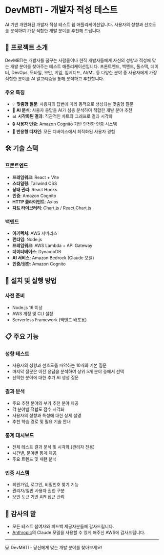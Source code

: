 # DevMBTI - 개발자 적성 테스트

AI 기반 개인화된 개발자 적성 테스트 웹 애플리케이션입니다. 사용자의 성향과 선호도를 분석하여 가장 적합한 개발 분야를 추천해 드립니다.

## 📝 프로젝트 소개

DevMBTI는 개발자를 꿈꾸는 사람들이나 현직 개발자들에게 자신의 성향과 적성에 맞는 개발 분야를 찾아주는 테스트 애플리케이션입니다. 프론트엔드, 백엔드, 풀스택, 데이터, DevOps, 모바일, 보안, 게임, 임베디드, AI/ML 등 다양한 분야 중 사용자에게 가장 적합한 분야를 AI 알고리즘을 통해 분석하고 추천합니다.

### 주요 특징

- 💡 **맞춤형 질문**: 사용자의 답변에 따라 동적으로 생성되는 맞춤형 질문
- 🧠 **AI 분석**: 사용자 응답을 AI가 심층 분석하여 적합한 개발 분야 추천
- 📊 **시각화된 결과**: 직관적인 차트와 그래프로 결과 시각화
- 🔒 **사용자 인증**: Amazon Cognito 기반 안전한 인증 시스템
- 📱 **반응형 디자인**: 모든 디바이스에서 최적화된 사용자 경험

## 🛠️ 기술 스택

### 프론트엔드
- **프레임워크**: React + Vite
- **스타일링**: Tailwind CSS
- **상태 관리**: React Hooks
- **인증**: Amazon Cognito
- **HTTP 클라이언트**: Axios
- **차트 라이브러리**: Chart.js / React Chart.js

### 백엔드
- **아키텍처**: AWS 서버리스
- **런타임**: Node.js
- **프레임워크**: AWS Lambda + API Gateway
- **데이터베이스**: DynamoDB
- **AI 서비스**: Amazon Bedrock (Claude 모델)
- **인증/권한**: Amazon Cognito

## 🔧 설치 및 실행 방법

### 사전 준비

- Node.js 16 이상
- AWS 계정 및 CLI 설정
- Serverless Framework (백엔드 배포용)

## 📋 주요 기능

### 성향 테스트
- 사용자의 성향과 선호도를 파악하는 10개의 기본 질문
- 마지막 질문은 이전 응답을 분석하여 상위 5개 분야 중에서 선택
- 선택한 분야에 대한 추가 AI 생성 질문

### 결과 분석
- 주요 추천 분야와 부가 추천 분야 제공
- 각 분야별 적합도 점수 시각화
- 사용자의 성향과 특성에 대한 상세 설명
- 추천 학습 경로 및 필요 기술 안내

### 통계 대시보드
- 전체 테스트 결과 분석 및 시각화 (관리자 전용)
- 시간별, 분야별 통계 제공
- 주요 트렌드 및 패턴 분석

### 인증 시스템
- 회원가입, 로그인, 비밀번호 찾기 기능
- 관리자/일반 사용자 권한 구분
- 보안 토큰 기반 API 접근 관리

## 🙏 감사의 말

- 모든 테스트 참여자와 피드백 제공자분들께 감사드립니다.
- [Anthropic](https://www.anthropic.com/)의 Claude 모델을 사용할 수 있게 해주신 AWS에 감사드립니다.

---

💻 DevMBTI - 당신에게 맞는 개발 분야를 찾아보세요!

